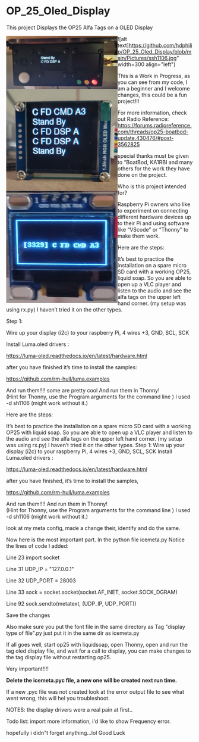 # OP_25_Oled_Display

This project Displays the OP25 Alfa  Tags on a OLED Display

<img src="https://github.com/hdphilip/OP_25_Oled_Display/blob/main/Pictures/ssh1106.jpg" width=300 align="left">

![alt text]https://github.com/hdphilip/OP_25_Oled_Display/blob/main/Pictures/ssh1106.jpg" width=300 align="left")

<img src="https://github.com/hdphilip/OP_25_Oled_Display/blob/main/Pictures/ssd1351.jpg" width=300 align="left">

<img src="https://github.com/hdphilip/OP_25_Oled_Display/blob/main/Pictures/ssd1306.jpg" width=300 align="left">

This is a Work in Progress,
as you can see from my code, I am a beginner and I welcome changes, this could be a fun project!!!

For more information, check out Radio Reference:
 <https://forums.radioreference.com/threads/op25-boatbod-update.430476/#post-3562825>

special thanks must be given to “BoatBod, KA1RBI and many others for the work they have done on the project.

Who is this project intended for?

Raspberry Pi owners who like to experiment on connecting different hardware devices up to their Pi and using software like “VScode” or “Thonny” to make them work.

Here are the steps:

It’s best to practice the installation on a spare micro SD card with a working OP25, liquid soap. So you are able to open up a VLC player and listen to the audio and see the alfa tags on the upper left hand corner. (my setup was using rx.py) I haven’t tried it on the other types.

Step 1:

Wire up your display (i2c) to your raspberry Pi, 4 wires +3, GND, SCL, SCK

Install Luma.oled drivers :

<https://luma-oled.readthedocs.io/en/latest/hardware.html>

after you have finished it’s time to install the samples:

<https://github.com/rm-hull/luma.examples>

And run them!!!! some are pretty cool
And run them in Thonny!  
(Hint for Thonny, use the Program arguments for the command line ) I used -d sh1106 (might work without it.)

Here are the steps:

It’s best to practice the installation on a spare micro SD card with a working OP25 with liquid soap. So you are able to open up a VLC player and listen to the audio and see the alfa tags on the upper left hand corner. (my setup was using rx.py) I haven’t tried it on the other types.
Step 1:
Wire up your display (i2c) to your raspberry Pi, 4 wires +3, GND, SCL, SCK
Install Luma.oled drivers :

<https://luma-oled.readthedocs.io/en/latest/hardware.html>

after you have finished,  it’s time to install the samples,

<https://github.com/rm-hull/luma.examples>

And run them!!!!
And run them in Thonny!  
(Hint for Thonny, use the Program arguments for the command line ) I used -d sh1106 (might work without it.)

look at my meta config, made a change their, identify and do the same.

Now here is the most important part.
In the python file icemeta.py
Notice the lines of code I added:


Line 23  import socket

Line 31  UDP_IP = "127.0.0.1"

Line 32 UDP_PORT = 28003

Line 33 sock = socket.socket(socket.AF_INET, socket.SOCK_DGRAM)

Line 92  sock.sendto(metatext, (UDP_IP, UDP_PORT))

Save the changes

Also make sure you put the font file in the same directory as Tag "display type of file".py
just put it in the same dir as icemeta.py

If all goes well, start op25 with liquidsoap, open Thonny, open and run the tag oled display file, and wait for a call to display, you can make changes to the tag display file without restarting op25.

Very important!!!!

**Delete the icemeta.pyc file, a new one will be created next run time.**

If a new .pyc file was not created look at the error output file to see what went wrong, this will hel you troubleshoot.

NOTES:
the display drivers were a real pain at first..

Todo list:
import more information, i'd like to show Frequency error. 

hopefully i didn"t forget anything...lol
Good Luck
